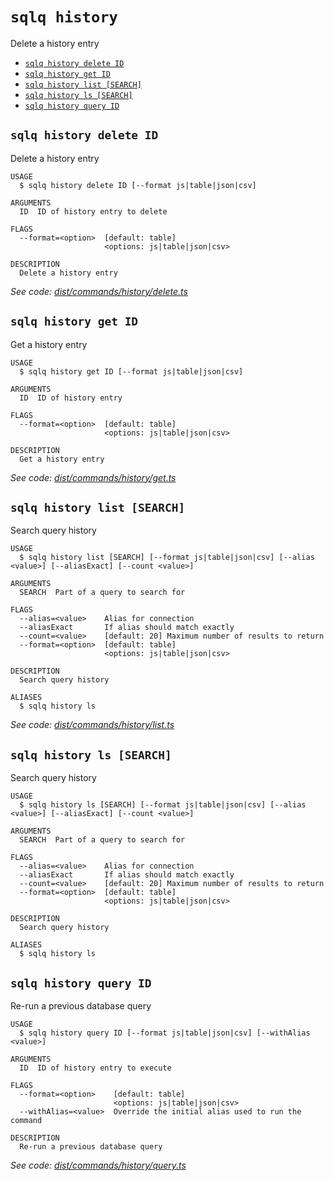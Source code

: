 `sqlq history`
==============

Delete a history entry

* [`sqlq history delete ID`](#sqlq-history-delete-id)
* [`sqlq history get ID`](#sqlq-history-get-id)
* [`sqlq history list [SEARCH]`](#sqlq-history-list-search)
* [`sqlq history ls [SEARCH]`](#sqlq-history-ls-search)
* [`sqlq history query ID`](#sqlq-history-query-id)

## `sqlq history delete ID`

Delete a history entry

```
USAGE
  $ sqlq history delete ID [--format js|table|json|csv]

ARGUMENTS
  ID  ID of history entry to delete

FLAGS
  --format=<option>  [default: table]
                     <options: js|table|json|csv>

DESCRIPTION
  Delete a history entry
```

_See code: [dist/commands/history/delete.ts](https://github.com/nabeelvalley/sqlq/blob/v0.0.0/dist/commands/history/delete.ts)_

## `sqlq history get ID`

Get a history entry

```
USAGE
  $ sqlq history get ID [--format js|table|json|csv]

ARGUMENTS
  ID  ID of history entry

FLAGS
  --format=<option>  [default: table]
                     <options: js|table|json|csv>

DESCRIPTION
  Get a history entry
```

_See code: [dist/commands/history/get.ts](https://github.com/nabeelvalley/sqlq/blob/v0.0.0/dist/commands/history/get.ts)_

## `sqlq history list [SEARCH]`

Search query history

```
USAGE
  $ sqlq history list [SEARCH] [--format js|table|json|csv] [--alias <value>] [--aliasExact] [--count <value>]

ARGUMENTS
  SEARCH  Part of a query to search for

FLAGS
  --alias=<value>    Alias for connection
  --aliasExact       If alias should match exactly
  --count=<value>    [default: 20] Maximum number of results to return
  --format=<option>  [default: table]
                     <options: js|table|json|csv>

DESCRIPTION
  Search query history

ALIASES
  $ sqlq history ls
```

_See code: [dist/commands/history/list.ts](https://github.com/nabeelvalley/sqlq/blob/v0.0.0/dist/commands/history/list.ts)_

## `sqlq history ls [SEARCH]`

Search query history

```
USAGE
  $ sqlq history ls [SEARCH] [--format js|table|json|csv] [--alias <value>] [--aliasExact] [--count <value>]

ARGUMENTS
  SEARCH  Part of a query to search for

FLAGS
  --alias=<value>    Alias for connection
  --aliasExact       If alias should match exactly
  --count=<value>    [default: 20] Maximum number of results to return
  --format=<option>  [default: table]
                     <options: js|table|json|csv>

DESCRIPTION
  Search query history

ALIASES
  $ sqlq history ls
```

## `sqlq history query ID`

Re-run a previous database query

```
USAGE
  $ sqlq history query ID [--format js|table|json|csv] [--withAlias <value>]

ARGUMENTS
  ID  ID of history entry to execute

FLAGS
  --format=<option>    [default: table]
                       <options: js|table|json|csv>
  --withAlias=<value>  Override the initial alias used to run the command

DESCRIPTION
  Re-run a previous database query
```

_See code: [dist/commands/history/query.ts](https://github.com/nabeelvalley/sqlq/blob/v0.0.0/dist/commands/history/query.ts)_
